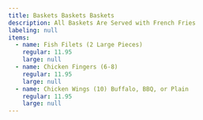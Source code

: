 ```yaml
---
title: Baskets Baskets Baskets
description: All Baskets Are Served with French Fries
labeling: null
items:
  - name: Fish Filets (2 Large Pieces)
    regular: 11.95
    large: null
  - name: Chicken Fingers (6-8)
    regular: 11.95
    large: null
  - name: Chicken Wings (10) Buffalo, BBQ, or Plain
    regular: 11.95
    large: null
---
```


